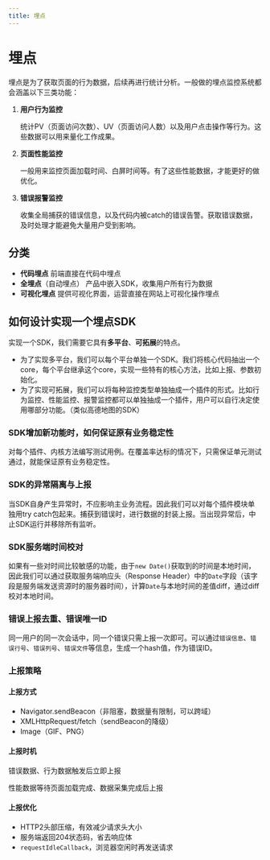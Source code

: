 ```yaml
---
title: 埋点
---
```


# 埋点

埋点是为了获取页面的行为数据，后续再进行统计分析。一般做的埋点监控系统都会涵盖以下三类功能：

1. **用户行为监控**

   统计PV（页面访问次数）、UV（页面访问人数）以及用户点击操作等行为。这些数据可以用来量化工作成果。

2. **页面性能监控**

   一般用来监控页面加载时间、白屏时间等。有了这些性能数据，才能更好的做优化。

3. **错误报警监控**

   收集全局捕获的错误信息，以及代码内被catch的错误告警。获取错误数据，及时处理才能避免大量用户受到影响。

## 分类

- **代码埋点**
   前端直接在代码中埋点
- **全埋点**（自动埋点）
   产品中嵌入SDK，收集用户所有行为数据
- **可视化埋点**
   提供可视化界面，运营直接在网站上可视化操作埋点

## 如何设计实现一个埋点SDK

实现一个SDK，我们需要它具有**多平台**、**可拓展**的特点。

- 为了实现多平台，我们可以每个平台单独一个SDK。我们将核心代码抽出一个core，每个平台继承这个core，实现一些特有的核心方法，比如上报、参数初始化。
- 为了实现可拓展，我们可以将每种监控类型单独抽成一个插件的形式。比如行为监控、性能监控、报警监控都可以单独抽成一个插件，用户可以自行决定使用哪部分功能。（类似高德地图的SDK）

### SDK增加新功能时，如何保证原有业务稳定性

对每个插件、内核方法编写测试用例。在覆盖率达标的情况下，只需保证单元测试通过，就能保证原有业务稳定性。

### SDK的异常隔离与上报

当SDK自身产生异常时，不应影响主业务流程。因此我们可以对每个插件模块单独用try catch包起来。捕获到错误时，进行数据的封装上报。当出现异常后，中止SDK运行并移除所有监听。

### SDK服务端时间校对

如果有一些对时间比较敏感的功能，由于`new Date()`获取到的时间是本地时间，因此我们可以通过获取服务端响应头（Response Header）中的`Date`字段（该字段是服务端发送资源时的服务器时间），计算`Date`与本地时间的差值diff，通过diff校对本地时间。

### 错误上报去重、错误唯一ID

同一用户的同一次会话中，同一个错误只需上报一次即可。可以通过`错误信息`、`错误行号`、`错误列号`、`错误文件`等信息，生成一个hash值，作为错误ID。

### 上报策略

#### 上报方式

- Navigator.sendBeacon（非阻塞，数据量有限制，可以跨域）
- XMLHttpRequest/fetch（sendBeacon的降级）
- Image（GIF、PNG）

#### 上报时机

错误数据、行为数据触发后立即上报

性能数据等待页面加载完成、数据采集完成后上报

#### 上报优化

- HTTP2头部压缩，有效减少请求头大小
- 服务端返回204状态码，省去响应体
- `requestIdleCallback`，浏览器空闲时再发送请求
